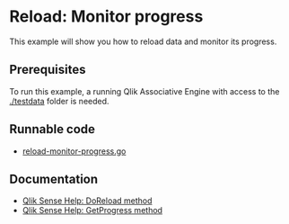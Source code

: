 # Reload: Monitor progress

This example will show you how to reload data and monitor its progress.


## Prerequisites

To run this example, a running Qlik Associative Engine with access to the [./testdata](./testdata) folder is needed.

## Runnable code

* [reload-monitor-progress.go](monitor-progress.go)

## Documentation

* [Qlik Sense Help: DoReload method](https://help.qlik.com/en-US/sense-developer/June2017/Subsystems/EngineAPI/Content/Classes/AppClass/App-class-DoReload-method.htm)
* [Qlik Sense Help: GetProgress method](https://help.qlik.com/en-US/sense-developer/June2017/Subsystems/EngineAPI/Content/Classes/GlobalClass/Global-class-GetProgress-method.htm)

